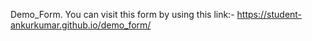 Demo_Form. 
You can visit this form by using this link:- https://student-ankurkumar.github.io/demo_form/
